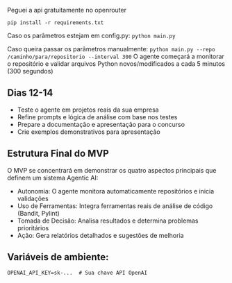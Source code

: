 <!-- Para abrir o markdown: control + shift + v -->
Peguei a api gratuitamente no openrouter

`pip install -r requirements.txt`

Caso os parâmetros estejam em config.py:
`python main.py`

Caso queira passar os parâmetros manualmente:
`python main.py --repo /caminho/para/repositorio --interval 300`
O agente começará a monitorar o repositório e validar arquivos Python novos/modificados a cada 5 minutos (300 segundos)


## Dias 12-14
- Teste o agente em projetos reais da sua empresa
- Refine prompts e lógica de análise com base nos testes
- Prepare a documentação e apresentação para o concurso
- Crie exemplos demonstrativos para apresentação

## Estrutura Final do MVP
O MVP se concentrará em demonstrar os quatro aspectos principais que definem um sistema Agentic AI:
- Autonomia: O agente monitora automaticamente repositórios e inicia validações
- Uso de Ferramentas: Integra ferramentas reais de análise de código (Bandit, Pylint)
- Tomada de Decisão: Analisa resultados e determina problemas prioritários
- Ação: Gera relatórios detalhados e sugestões de melhoria

## Variáveis de ambiente:
`OPENAI_API_KEY=sk-...  # Sua chave API OpenAI`